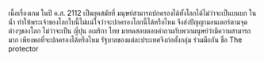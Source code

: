 เนื้อเรื่องเกม
ในปี ค.ส. 2112 เป็นยุคสมัยที่ มนุษย์สามารถปกครองได้ทั้งโลกได้ไม่ว่าจะเป็นบนบก
 ในน้ำ ทำให้พระเจ้าของโลกใบนี้ไม่แน่ใจว่าจะปกครองโลกนี้ได้หรือไหม
 จึงส่งปัญญามอนเตอร์ตามจุดต่างๆของโลก
 ไม่ว่าจะเป็น ญี่ปุน อเมริกา ไทย มาทดสอบตอบคำถามกับพวกมนุษย์ว่ามีความสามารถมาก
เพียงพอที่จะปกครองได้หรือไหม รัฐบาลของแต่ละประเทศจึงก่อตั้งกลุ่ม ร่วมมือกัน ชื่อ The protector

